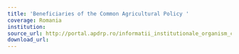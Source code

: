 ```yaml
---
title: 'Beneficiaries of the Common Agricultural Policy '
coverage: Romania
institution: 
source_url: http://portal.apdrp.ro/informatii_institutionale_organism_coordonator_beneficiari_plati_fega_si_feadr
download_url: 
---
```

